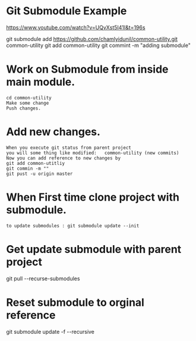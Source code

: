 # Git Submodule Example

https://www.youtube.com/watch?v=UQvXst5I41I&t=196s


git submodule add https://github.com/chamlyidunil/common-utility.git common-utility
git add common-utility
git commint -m "adding submodule"


# Work on Submodule from inside main module. 
```
cd common-utility
Make some change
Push changes. 
```
# Add new changes. 
```
When you execute git status from parent project 
you will some thing like modified:   common-utility (new commits)
Now you can add reference to new changes by
git add common-utitliy
git commin -m ""
git pust -u origin master
```


# When First time clone project with submodule. 
```
to update submodules : git submodule update --init 
```

# Get update submodule with parent project
git pull --recurse-submodules


# Reset submodule to orginal reference
git submodule update -f --recursive



